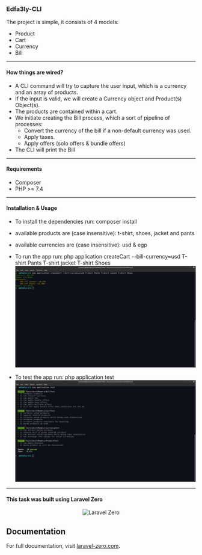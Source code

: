 <h3>Edfa3ly-CLI</h3>
The project is simple, it consists of 4 models:

- Product
- Cart
- Currency
- Bill

---

<h4>How things are wired?</h3>

- A CLI command will try to capture the user input, which is a currency and an array of products.
- If the input is valid, we will create a Currency object and Product(s) Object(s).
- The products are contained within a cart.
- We initiate creating the Bill process, which a sort of pipeline of processes:
    - Convert the currency of the bill if a non-default currency was used.
    - Apply taxes.
    - Apply offers (solo offers & bundle offers)
- The CLI will print the Bill

---

<h4>Requirements</h4>

- Composer
- PHP >= 7.4

---

<h4>Installation & Usage</h4>

- To install the dependencies run: composer install

- available products are (case insensitive): t-shirt, shoes, jacket and pants
- available currencies are (case insensitive): usd & egp

- To run the app run: php application createCart --bill-currency=usd T-shirt Pants T-shirt jacket T-shirt Shoes
![Running the app](assets/images/bill-command.png)

- To test the app run: php application test
![Testing the app](assets/images/test-command.png)
---

<h4>This task was built using Laravel Zero</h4>

<p align="center">
    <img title="Laravel Zero" height="100" src="https://raw.githubusercontent.com/laravel-zero/docs/master/images/logo/laravel-zero-readme.png" />
</p>

## Documentation

For full documentation, visit [laravel-zero.com](https://laravel-zero.com/).
